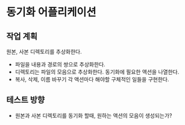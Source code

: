 # 동기화 어플리케이션

## 작업 계획
원본, 사본 디렉토리를 추상화한다.
- 파일을 내용과 경로의 쌍으로 추상화한다.
- 디렉토리는 파일의 모음으로 추상화한다.
동기화에 필요한 액션을 나열한다.
- 복사, 삭제, 이름 바꾸기
각 액션마다 해야할 구체적인 일들을 구현한다.

## 테스트 방향
- 원본과 사본 디렉토리를 동기화 할때, 원하는 액션의 모음이 생성되는가?

